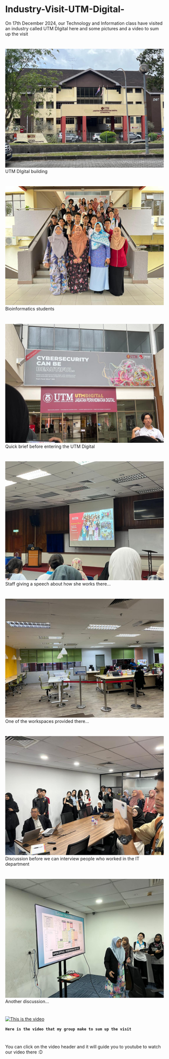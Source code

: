 # Industry-Visit-UTM-Digital-
On 17th December 2024, our Technology and Information class have visited an industry called UTM DIgital here and some pictures and a video to sum up the visit
<br />

#
![image](https://github.com/eigona/Industry-Visit-UTM-Digital-/blob/db7b7f0031a62811d0890ee268d191f8d010c7b1/utmdigital1.jpg)
UTM DIgital building
<br />

#
![image](https://github.com/eigona/Industry-Visit-UTM-Digital-/blob/db7b7f0031a62811d0890ee268d191f8d010c7b1/utmdigital4.jpg)
Bioinformatics students
<br />

#
![image](https://github.com/eigona/Industry-Visit-UTM-Digital-/blob/db7b7f0031a62811d0890ee268d191f8d010c7b1/utmdigital2.jpg)
Quick brief before entering the UTM Digital
<br />

#
![image](https://github.com/eigona/Industry-Visit-UTM-Digital-/blob/db7b7f0031a62811d0890ee268d191f8d010c7b1/utmdigital3.jpg)
Staff giving a speech about how she works there...
<br />

#
![image](https://github.com/eigona/Industry-Visit-UTM-Digital-/blob/db7b7f0031a62811d0890ee268d191f8d010c7b1/utmdigital5.jpg)
One of the workspaces provided there...
<br />

#
![image](https://github.com/eigona/Industry-Visit-UTM-Digital-/blob/db7b7f0031a62811d0890ee268d191f8d010c7b1/utmdigital6.jpg)
Discussion before we can interview people who worked in the IT department
<br />

#
![image](https://github.com/eigona/Industry-Visit-UTM-Digital-/blob/db7b7f0031a62811d0890ee268d191f8d010c7b1/utmdigital7.jpg)
Another discussion...
<br />

#
[![This is the video](https://img.youtube.com/vi/HfIL6RQ-Dy0/0.jpg)](https://www.youtube.com/watch?v=HfIL6RQ-Dy0)

**`Here is the video that my group make to sum up the visit`**
<br />

#
You can click on the video header and it will guide you to youtube to watch our video there :D

